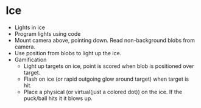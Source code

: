 # Ice
- Lights in ice
- Program lights using code
- Mount camera above, pointing down. Read non-background blobs from camera.
- Use position from blobs to light up the ice.
- Gamification
  - Light up targets on ice, point is scored when blob is positioned over target.
  - Flash on ice (or rapid outgoing glow around target) when target is hit.
  - Place a physical (or virtual(just a colored dot)) on the ice. If the puck/ball hits it it blows up.